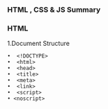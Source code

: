 ### HTML , CSS & JS Summary

### HTML

1.Document Structure
```
•  <!DOCTYPE>
•  <html>
•  <head>
•  <title>
•  <meta>
•  <link>
•  <script>
• <noscript>
```
